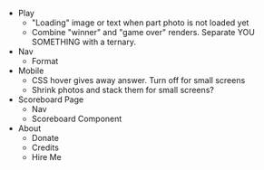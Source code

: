 - Play
    - "Loading" image or text when part photo is not loaded yet
    - Combine "winner" and "game over" renders. Separate YOU SOMETHING with a ternary.
- Nav
    - Format
- Mobile
    - CSS hover gives away answer. Turn off for small screens
    - Shrink photos and stack them for small screens?
- Scoreboard Page
    - Nav
    - Scoreboard Component
- About
    - Donate
    - Credits
    - Hire Me